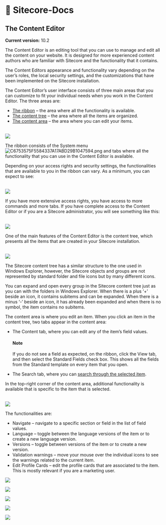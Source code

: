 # 📓 Sitecore-Docs



## The Content Editor

**Current version:** 10.2

The Content Editor is an editing tool that you can use to manage and edit all the content on your website. It is designed for more experienced content authors who are familiar with Sitecore and the functionality that it contains.

The Content Editors appearance and functionality vary depending on the user’s roles, the local security settings, and the customizations that have been implemented on the Sitecore installation.

The Content Editor’s user interface consists of three main areas that you can customize to fit your individual needs when you work in the Content Editor. The three areas are:

* [The ribbon](https://doc.sitecore.com/xp/en/users/102/sitecore-experience-platform/the-content-editor.html#the-ribbon) – the area where all the functionality is available.
* [The content tree](https://doc.sitecore.com/xp/en/users/102/sitecore-experience-platform/the-content-editor.html#the-content-tree) – the area where all the items are organized.
* [The content area](https://doc.sitecore.com/xp/en/users/102/sitecore-experience-platform/the-content-editor.html#the-content-area) – the area where you can edit your items.

|   |
| - |

![](https://doc.sitecore.com/xp/en/users/102/sitecore-experience-platform/image/161c0243aace28.png)



The ribbon consists of the System menu ![C6753575F5584337A17ABD29B1047594.png](https://doc.sitecore.com/xp/en/users/102/sitecore-experience-platform/image/161c0243ac8b54.png) and tabs where all the functionality that you can use in the Content Editor is available.

Depending on your access rights and security settings, the functionalities that are available to you in the ribbon can vary. As a minimum, you can expect to see:

|   |
| - |

![](https://doc.sitecore.com/xp/en/users/102/sitecore-experience-platform/image/161c0243ad0187.png)

If you have more extensive access rights, you have access to more commands and more tabs. If you have complete access to the Content Editor or if you are a Sitecore administrator, you will see something like this:

|   |
| - |

![](https://doc.sitecore.com/xp/en/users/102/sitecore-experience-platform/image/161c0243ad7983.png)



One of the main features of the Content Editor is the content tree, which presents all the items that are created in your Sitecore installation.

|   |
| - |

![](https://doc.sitecore.com/xp/en/users/102/sitecore-experience-platform/image/161c0243b0c363.png)

The Sitecore content tree has a similar structure to the one used in Windows Explorer, however, the Sitecore objects and groups are not represented by standard folder and file icons but by many different icons.

You can expand and open every group in the Sitecore content tree just as you can with the folders in Windows Explorer. When there is a plus ‘+’ beside an icon, it contains subitems and can be expanded. When there is a minus ‘-’ beside an icon, it has already been expanded and when there is no symbol, the item contains no subitems.



The content area is where you edit an item. When you click an item in the content tree, two tabs appear in the content area:

*   The Content tab, where you can edit any of the item’s field values.

    #### Note

    If you do not see a field as expected, on the ribbon, click the View tab, and then select the Standard Fields check box. This shows all the fields from the Standard template on every item that you open.
* The Search tab, where you can [search through the selected item](https://doc.sitecore.com/xp/en/users/102/sitecore-experience-platform/search-for-an-item.html).

In the top-right corner of the content area, additional functionality is available that is specific to the item that is selected.

|   |
| - |

![](https://doc.sitecore.com/xp/en/users/102/sitecore-experience-platform/image/161c0243b13921.png)

The functionalities are:

* Navigate  – navigate to a specific section or field in the list of field values.
* Language  – toggle between the language versions of the item or to create a new language version.
* Versions  – toggle between versions of the item or to create a new version.
* Validation warnings  – move your mouse over the individual icons to see the warnings related to the current item.
* Edit Profile Cards  – edit the profile cards that are associated to the item. This is mostly relevant if you are a marketing user.

![](https://doc.sitecore.com/xp/en/users/102/sitecore-experience-platform/image/161c0243b7a777.png)

![](https://doc.sitecore.com/xp/en/users/102/sitecore-experience-platform/image/161c0243b72f9e.png)

![](https://doc.sitecore.com/xp/en/users/102/sitecore-experience-platform/image/161c0243b6b605.png)

![](https://doc.sitecore.com/xp/en/users/102/sitecore-experience-platform/image/161c0243b40412.png)

![](https://doc.sitecore.com/xp/en/users/102/sitecore-experience-platform/image/161c0243b1a9f1.png)
